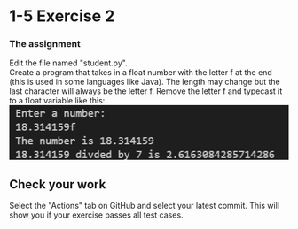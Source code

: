 # 1-5 Exercise 2

### The assignment
Edit the file named "student.py".  
Create a program that takes in a float number with the letter f at the end (this is used in some languages like Java). The length may change but the last character will always be the letter f. Remove the letter f and typecast it to a float variable like this:  
![](ICS2O-U1S5E2.png)


## Check your work
Select the "Actions" tab on GitHub and select your latest commit. This will show you if your exercise passes all test cases.
